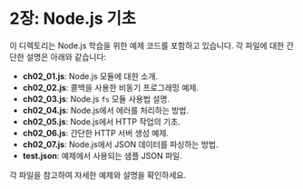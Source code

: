 # 2장: Node.js 기초

이 디렉토리는 Node.js 학습을 위한 예제 코드를 포함하고 있습니다. 각 파일에 대한 간단한 설명은 아래와 같습니다:

- **ch02_01.js**: Node.js 모듈에 대한 소개.
- **ch02_02.js**: 콜백을 사용한 비동기 프로그래밍 예제.
- **ch02_03.js**: Node.js `fs` 모듈 사용법 설명.
- **ch02_04.js**: Node.js에서 에러를 처리하는 방법.
- **ch02_05.js**: Node.js에서 HTTP 작업의 기초.
- **ch02_06.js**: 간단한 HTTP 서버 생성 예제.
- **ch02_07.js**: Node.js에서 JSON 데이터를 파싱하는 방법.
- **test.json**: 예제에서 사용되는 샘플 JSON 파일.

각 파일을 참고하여 자세한 예제와 설명을 확인하세요.

